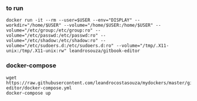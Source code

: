 ### to run

    docker run -it --rm --user=$USER --env="DISPLAY" --workdir="/home/$USER" --volume="/home/$USER:/home/$USER" --volume="/etc/group:/etc/group:ro" --volume="/etc/passwd:/etc/passwd:ro" --volume="/etc/shadow:/etc/shadow:ro" --volume="/etc/sudoers.d:/etc/sudoers.d:ro" --volume="/tmp/.X11-unix:/tmp/.X11-unix:rw" leandrosouza/gitbook-editor
    
### docker-compose

    wget https://raw.githubusercontent.com/leandrocostasouza/mydockers/master/gitbook-editor/docker-compose.yml
    docker-compose up
    
